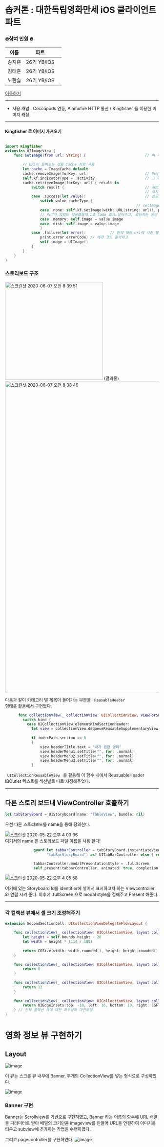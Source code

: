 

# 솝커톤 : 대한독립영화만세 iOS 클라이언트 파트

 
### 🔥참여 인원 🔥
|    이름  |    파트   |      |
| ----    | ---- | ---- |
|    송지훈  |    26기 YB/iOS  |      |
|    김태훈  |   26기 YB/iOS   |      |
|     노한솔 |   26기 YB/iOS   |      |
 

[이동하기](https://github.com/SOPT-26th-Hackathon-9th/doknip)
___
- 사용 개념 : Cocoapods 연동, Alamofire HTTP 통신 / Kingfisher 을 이용한 이미지 캐싱



___



#### Kingfisher 로 이미지 가져오기

```Swift

import Kingfisher
extension UIImageView {
    func setImage(from url: String) {                           // 이 기본 함수에 대해서 kingfisher 를 이용해 커스텀 할 예정
        
        // URL이 들어오는 것을 Cache 키로 사용
        let cache = ImageCache.default
        cache.removeImage(forKey: url)                          // 이거 없어도 기본적 동작은 가능함
        self.kf.indicatorType = .activity                       // 그 이미지 다운로드 하고 있다는 걸 나타내기 위해 indicator (동그라미 돌아가는거) 표시
        cache.retrieveImage(forKey: url) { result in
            switch result {                                     // 저번 로그인 및 회원 가입
                                                                // 캐시에 이미지가 있는 경우
            case .success(let value):                           // 성공했을때?
                switch value.cacheType {
                                                            // setImage을 호출 시, 자동으로 캐시에 저장하고 호출함
                case .none: self.kf.setImage(with: URL(string: url)!, placeholder: UIImage(systemName: "pencil"), options: [.transition(.fade(1))])
                // 이미지 업로드 성공했을때 1초 fade 효과 넣어주고, 로딩하는 동안  pencil 이미지로 placeholder 를 달아줌
                case .memory: self.image = value.image
                case .disk: self.image = value.image
                }
            case .failure(let error):           // 만약 해당 url에 사진 불러오는 걸 실패한다면,
                print(error.errorCode) // 에러 코드 출력하고
                self.image = UIImage()
            }
        }
    }
}
```


### 스토리보드 구조

<img width="320" alt="스크린샷 2020-06-07 오전 8 39 51" src="https://user-images.githubusercontent.com/60260284/83956568-76377f80-a89a-11ea-85fa-d819f16a7fed.png">
(결과물)


<img width="1017" alt="스크린샷 2020-06-07 오전 8 38 49" src="https://user-images.githubusercontent.com/60260284/83956552-5011df80-a89a-11ea-886f-d782b0ef42ae.png">

<br>

다음과 같이 카테고리 별 제목이 들어가는 부분을 <code> ReusableHeader </code> 형태를 활용해서 
구현했다.


```Swift
      func collectionView(_ collectionView: UICollectionView, viewForSupplementaryElementOfKind kind: String, at indexPath: IndexPath) -> UICollectionReusableView {
        switch kind {
          case UICollectionView.elementKindSectionHeader:
            let view = collectionView.dequeueReusableSupplementaryView(ofKind: kind, withReuseIdentifier: "HeaderReusableView", for: indexPath) as! HeaderReusableView
            
            if indexPath.section == 0
            {
                view.headerTItle.text = "내가 찜한 영화"
                view.headerMenu1.setTitle("", for: .normal)
                view.headerMenu2.setTitle("", for: .normal)
                view.headerMenu3.setTitle("", for: .normal)
            }

```
<code> UICollectionReusableView </code> 를 활용해 이 함수 내에서 
ReusuableHeader IBOutlet 텍스트를 섹션별로 따로 지정해주었다.




___

##  다른 스토리 보드내 ViewController 호출하기

```Swift
let tabStoryBoard = UIStoryboard(name: "TableView", bundle: nil)
```
우선 다른 스토리보드를 name을 통해 정의한다.

![스크린샷 2020-05-22 오후 4 03 36](https://user-images.githubusercontent.com/60260284/82640587-d21cca00-9c45-11ea-9af7-b5173b768993.png)
<br>
여기서의 name 은 스토리보드 파일 이름을 사용 한다!


```Swift
             guard let tabbarController = tabStoryBoard.instantiateViewController(identifier:
                   "tabBarStoryBoard") as? UITabBarController else { return }

             tabbarController.modalPresentationStyle = .fullScreen
             self.present(tabbarController, animated: true, completion: nil)
```

![스크린샷 2020-05-22 오후 4 05 58](https://user-images.githubusercontent.com/60260284/82640780-245deb00-9c46-11ea-8226-f0c5db16cc0c.png)

여기에 있는 Storyboard Id를 identifier에 넣어서 표시하고자 하는 Viewcontroller 와 연결 시켜 준다.
이후에 .fullScreen 으로 modal style을 정해주고 Present 해준다.


___


### 각 컬렉션 뷰에서 셀 크기 조정해주기


```Swift
extension SecondSectionCell: UICollectionViewDelegateFlowLayout {
    
    func collectionView(_ collectionView: UICollectionView, layout collectionViewLayout: UICollectionViewLayout, sizeForItemAt indexPath: IndexPath) -> CGSize {
        let height = self.bounds.height - 20
        let width = height * (114 / 180)
        
        return CGSize(width: width.rounded(), height: height.rounded())
    }
    
    func collectionView(_ collectionView: UICollectionView, layout collectionViewLayout: UICollectionViewLayout, minimumInteritemSpacingForSectionAt section: Int) -> CGFloat {
        return 0
    }
    
    func collectionView(_ collectionView: UICollectionView, layout collectionViewLayout: UICollectionViewLayout, minimumLineSpacingForSectionAt section: Int) -> CGFloat {
        return 12
    }
    
    func collectionView(_ collectionView: UICollectionView, layout collectionViewLayout: UICollectionViewLayout, insetForSectionAt section: Int) -> UIEdgeInsets {
        return UIEdgeInsets(top: -10, left: 16, bottom: 10, right: CGFloat(16 + (colors.count - 1) * 10))
    } // 전체 콜렉션 뷰에 대한 좌우상하 마진조정
}
```
# 영화 정보 뷰 구현하기
## Layout
![image](https://user-images.githubusercontent.com/38745420/83956586-ae3ec280-a89a-11ea-8342-ce15ecbe152b.png)


이 뷰는 스크롤 뷰 내부에 Banner, 두개의 CollectionView를 넣는 형식으로 구성하였다.

![image](https://user-images.githubusercontent.com/38745420/83956775-949e7a80-a89c-11ea-94d9-77deaa516c29.png)

### Banner 구현
Banner는 Scrollview를 기반으로 구현하였고, Banner 라는 이름의 함수에 URL 배열을 파라미터로 받아 배열의 크기만큼 imageview를 만들어 URL을 연결하여 이미지를 띄우고 subview에 추가하는 작업을 수행하였다.

그리고 pagecontroller를 구현하였다.
![image](https://user-images.githubusercontent.com/38745420/83956754-48533a80-a89c-11ea-9f7b-f524e2ba88f8.png)

